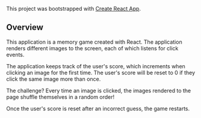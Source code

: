 This project was bootstrapped with [Create React App](https://github.com/facebook/create-react-app).

## Overview

This application is a memory game created with React. The application renders different images to the screen, each of which listens for click events.

The application keeps track of the user's score, which increments when clicking an image for the first time. The user's score will be reset to 0 if they click the same image more than once.

The challenge? Every time an image is clicked, the images rendered to the page shuffle themselves in a random order!

Once the user's score is reset after an incorrect guess, the game restarts.

